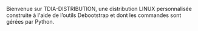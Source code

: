 Bienvenue sur TDIA-DISTRIBUTION, une distribution LINUX personnalisée construite à l'aide de l’outils Debootstrap et dont les commandes sont gérées par Python.
